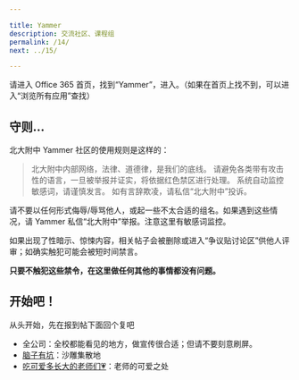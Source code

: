 ```yaml
---

title: Yammer
description: 交流社区、课程组
permalink: /14/
next: ../15/

---
```


请进入 Office 365 首页，找到“Yammer”，进入。（如果在首页上找不到，可以进入“浏览所有应用”查找）

## 守则...

北大附中 Yammer 社区的使用规则是这样的：

> 北大附中内部网络，法律、道德律，是我们的底线。 请避免各类带有攻击性的语言，一旦被举报并证实，将依据红色禁区进行处理。 系统自动监控敏感词，请谨慎发言。 如有言辞欺凌，请私信“北大附中”投诉。

请不要以任何形式侮辱/辱骂他人，或起一些不太合适的组名。如果遇到这些情况，请 Yammer 私信“北大附中”举报。注意这里有敏感词监控。

如果出现了性暗示、惊悚内容，相关帖子会被删除或进入“争议贴讨论区”供他人评审；如确实触犯可能会被短时间禁言。

**只要不触犯这些禁令，在这里做任何其他的事情都没有问题。**

## 开始吧！

从头开始，先在报到帖下面回个复吧



- 全公司：全校都能看见的地方，做宣传很合适；但请不要刻意刷屏。
- [脑子有坑](https://www.yammer.com/i.pkuschool.edu.cn/#/threads/inGroup?type=in_group&feedId=13288384)：沙雕集散地
- [吃可爱多长大的老师们💗](https://www.yammer.com/i.pkuschool.edu.cn/#/threads/inGroup?type=in_group&feedId=16802124)：老师的可爱之处
